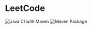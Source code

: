 # LeetCode

![Java CI with Maven](https://github.com/anchit-choudhry/LeetCode/workflows/Java%20CI%20with%20Maven/badge.svg)
![Maven Package](https://github.com/anchit-choudhry/LeetCode/workflows/Maven%20Package/badge.svg)
